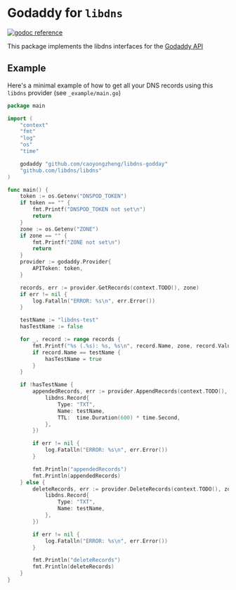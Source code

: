 # Godaddy for `libdns`

[![godoc reference](https://img.shields.io/badge/godoc-reference-blue.svg)](https://pkg.go.dev/github.com/caoyongzheng/libdns-godaddy)

This package implements the libdns interfaces for the [Godaddy API](https://developer.godaddy.com/doc/endpoint/domains) 

## Example

Here's a minimal example of how to get all your DNS records using this `libdns` provider (see `_example/main.go`)

```go
package main

import (
	"context"
	"fmt"
	"log"
	"os"
	"time"

	godaddy "github.com/caoyongzheng/libdns-godday"
	"github.com/libdns/libdns"
)

func main() {
	token := os.Getenv("DNSPOD_TOKEN")
	if token == "" {
		fmt.Printf("DNSPOD_TOKEN not set\n")
		return
	}
	zone := os.Getenv("ZONE")
	if zone == "" {
		fmt.Printf("ZONE not set\n")
		return
	}
	provider := godaddy.Provider{
		APIToken: token,
	}

	records, err := provider.GetRecords(context.TODO(), zone)
	if err != nil {
		log.Fatalln("ERROR: %s\n", err.Error())
	}

	testName := "libdns-test"
	hasTestName := false

	for _, record := range records {
		fmt.Printf("%s (.%s): %s, %s\n", record.Name, zone, record.Value, record.Type)
		if record.Name == testName {
			hasTestName = true
		}
	}

	if !hasTestName {
		appendedRecords, err := provider.AppendRecords(context.TODO(), zone, []libdns.Record{
			libdns.Record{
				Type: "TXT",
				Name: testName,
				TTL:  time.Duration(600) * time.Second,
			},
		})

		if err != nil {
			log.Fatalln("ERROR: %s\n", err.Error())
		}

		fmt.Println("appendedRecords")
		fmt.Println(appendedRecords)
	} else {
		deleteRecords, err := provider.DeleteRecords(context.TODO(), zone, []libdns.Record{
			libdns.Record{
				Type: "TXT",
				Name: testName,
			},
		})

		if err != nil {
			log.Fatalln("ERROR: %s\n", err.Error())
		}

		fmt.Println("deleteRecords")
		fmt.Println(deleteRecords)
	}
}
```
